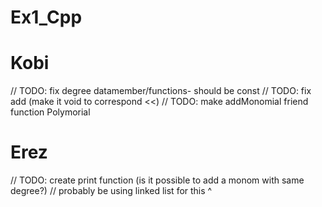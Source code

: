 # Ex1_Cpp

# Kobi
// TODO: fix degree datamember/functions- should be const
// TODO: fix add (make it void to correspond <<)
// TODO: make addMonomial friend function Polymorial

# Erez
// TODO: create print function (is it possible to add a monom with same degree?)
// probably be using linked list for this ^


